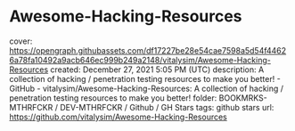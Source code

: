 # Awesome-Hacking-Resources

cover: https://opengraph.githubassets.com/df17227be28e54cae7598a5d54f44626a78fa10492a9acb646ec999b249a2148/vitalysim/Awesome-Hacking-Resources
created: December 27, 2021 5:05 PM (UTC)
description: A collection of hacking / penetration testing resources to make you better! - GitHub - vitalysim/Awesome-Hacking-Resources: A collection of hacking / penetration testing resources to make you better!
folder: BOOKMRKS-MTHRFCKR / DEV-MTHRFCKR / Github / GH Stars
tags: github stars
url: https://github.com/vitalysim/Awesome-Hacking-Resources